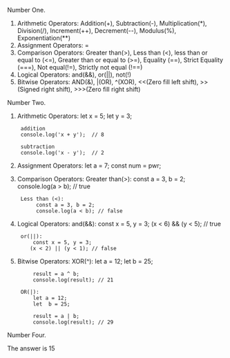 Number One.
1. Arithmetic Operators: Addition(+), Subtraction(-), Multiplication(*), Division(/), Increment(++), Decrement(--), Modulus(%), Exponentiation(**)
2. Assignment Operators: =
3. Comparison Operators: Greater than(>), Less than (<), less than or equal to (<=), Greater than or equal to (>=), Equality (==), Strict Equality (===), Not equal(!=), Strictly not equal (!==)
4. Logical Operators: and(&&), or(||), not(!)
5. Bitwise Operators: AND(&), |(OR), ^(XOR), <<(Zero fill left shift), >>(Signed right shift), >>>(Zero fill right shift)

Number Two.
1. Arithmetic Operators: 
        let x = 5;
        let y = 3;

        addition
        console.log('x + y');  // 8

        subtraction
        console.log('x - y');  // 2

2. Assignment Operators: 
        let a = 7;
        const num = pwr;
        
3. Comparison Operators:
        Greater than(>):
            const a = 3, b = 2;
            console.log(a > b); // true 

        Less than (<):
             const a = 3, b = 2;
             console.log(a < b); // false

4. Logical Operators: 
        and(&&):
           const x = 5, y = 3;
           (x < 6) && (y < 5); // true

        or(||):
            const x = 5, y = 3;
           (x < 2) || (y < 1); // false

5. Bitwise Operators: 
        XOR(^):
            let a = 12; 
            let  b = 25; 

            result = a ^ b; 
            console.log(result); // 21

        OR(|):
            let a = 12; 
            let  b = 25; 

            result = a | b; 
            console.log(result); // 29

Number Four.

The answer is 15